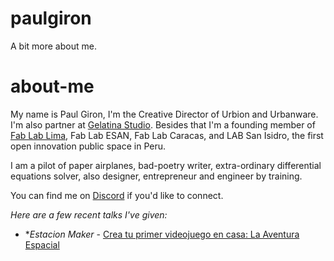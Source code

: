# paulgiron
A bit more about me.

# about-me

My name is Paul Giron, I'm the Creative Director of Urbion and Urbanware. I'm also partner at [Gelatina Studio](https://gelatina.xyz/). Besides that I'm a founding member of [Fab Lab Lima](https://www.fab.pe/), Fab Lab ESAN, Fab Lab Caracas, and LAB San Isidro, the first open innovation public space in Peru.

I am a pilot of paper airplanes, bad-poetry writer, extra-ordinary differential equations solver, also designer, entrepreneur and engineer by training. 

You can find me on [Discord](https://discord.gg/6TEbV6qCgs) if you'd like to connect.

_Here are a few recent talks I've given:_

- **Estacion Maker* - [Crea tu primer videojuego en casa: La Aventura Espacial](https://www.youtube.com/watch?v=)

